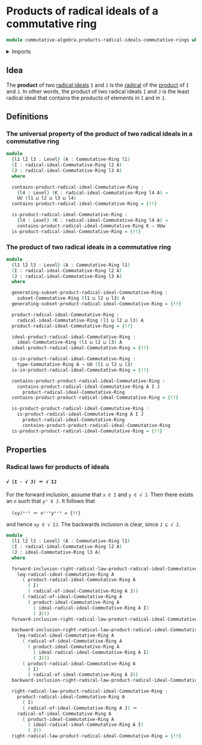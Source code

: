 # Products of radical ideals of a commutative ring

```agda
module commutative-algebra.products-radical-ideals-commutative-rings where
```

<details><summary>Imports</summary>

```agda
open import commutative-algebra.commutative-rings
open import commutative-algebra.ideals-commutative-rings
open import commutative-algebra.poset-of-radical-ideals-commutative-rings
open import commutative-algebra.powers-of-elements-commutative-rings
open import commutative-algebra.products-ideals-commutative-rings
open import commutative-algebra.radical-ideals-commutative-rings
open import commutative-algebra.radicals-of-ideals-commutative-rings
open import commutative-algebra.subsets-commutative-rings

open import elementary-number-theory.natural-numbers

open import foundation.dependent-pair-types
open import foundation.existential-quantification
open import foundation.identity-types
open import foundation.propositional-truncations
open import foundation.universe-levels
```

</details>

## Idea

The **product** of two
[radical ideals](commutative-algebra.radical-ideals-commutative-rings.md) `I`
and `J` is the
[radical](commutative-algebra.radicals-of-ideals-commutative-rings.md) of the
[product](commutative-algebra.products-ideals-commutative-rings.md) of `I` and
`J`. In other words, the product of two radical ideals `I` and `J` is the least
radical ideal that contains the products of elements in `I` and in `J`.

## Definitions

### The universal property of the product of two radical ideals in a commutative ring

```agda
module _
  {l1 l2 l3 : Level} (A : Commutative-Ring l1)
  (I : radical-ideal-Commutative-Ring l2 A)
  (J : radical-ideal-Commutative-Ring l3 A)
  where

  contains-product-radical-ideal-Commutative-Ring :
    {l4 : Level} (K : radical-ideal-Commutative-Ring l4 A) →
    UU (l1 ⊔ l2 ⊔ l3 ⊔ l4)
  contains-product-radical-ideal-Commutative-Ring = {!!}

  is-product-radical-ideal-Commutative-Ring :
    {l4 : Level} (K : radical-ideal-Commutative-Ring l4 A) →
    contains-product-radical-ideal-Commutative-Ring K → UUω
  is-product-radical-ideal-Commutative-Ring = {!!}
```

### The product of two radical ideals in a commutative ring

```agda
module _
  {l1 l2 l3 : Level} (A : Commutative-Ring l1)
  (I : radical-ideal-Commutative-Ring l2 A)
  (J : radical-ideal-Commutative-Ring l3 A)
  where

  generating-subset-product-radical-ideal-Commutative-Ring :
    subset-Commutative-Ring (l1 ⊔ l2 ⊔ l3) A
  generating-subset-product-radical-ideal-Commutative-Ring = {!!}

  product-radical-ideal-Commutative-Ring :
    radical-ideal-Commutative-Ring (l1 ⊔ l2 ⊔ l3) A
  product-radical-ideal-Commutative-Ring = {!!}

  ideal-product-radical-ideal-Commutative-Ring :
    ideal-Commutative-Ring (l1 ⊔ l2 ⊔ l3) A
  ideal-product-radical-ideal-Commutative-Ring = {!!}

  is-in-product-radical-ideal-Commutative-Ring :
    type-Commutative-Ring A → UU (l1 ⊔ l2 ⊔ l3)
  is-in-product-radical-ideal-Commutative-Ring = {!!}

  contains-product-product-radical-ideal-Commutative-Ring :
    contains-product-radical-ideal-Commutative-Ring A I J
      product-radical-ideal-Commutative-Ring
  contains-product-product-radical-ideal-Commutative-Ring = {!!}

  is-product-product-radical-ideal-Commutative-Ring :
    is-product-radical-ideal-Commutative-Ring A I J
      product-radical-ideal-Commutative-Ring
      contains-product-product-radical-ideal-Commutative-Ring
  is-product-product-radical-ideal-Commutative-Ring = {!!}
```

## Properties

### Radical laws for products of ideals

#### `√ (I · √ J) ＝ √ IJ`

For the forward inclusion, assume that `x ∈ I` and `y ∈ √ J`. Then there exists
an `n` such that `yⁿ ∈ J`. It follows that

```text
  (xy)ⁿ⁺¹ ＝ xⁿ⁺¹yⁿ⁺¹ = {!!}
```

and hence `xy ∈ √ IJ`. The backwards inclusion is clear, since `J ⊆ √ J`.

```agda
module _
  {l1 l2 l3 : Level} (A : Commutative-Ring l1)
  (I : radical-ideal-Commutative-Ring l2 A)
  (J : ideal-Commutative-Ring l3 A)
  where

  forward-inclusion-right-radical-law-product-radical-ideal-Commutative-Ring :
    leq-radical-ideal-Commutative-Ring A
      ( product-radical-ideal-Commutative-Ring A
        ( I)
        ( radical-of-ideal-Commutative-Ring A J))
      ( radical-of-ideal-Commutative-Ring A
        ( product-ideal-Commutative-Ring A
          ( ideal-radical-ideal-Commutative-Ring A I)
          ( J)))
  forward-inclusion-right-radical-law-product-radical-ideal-Commutative-Ring = {!!}

  backward-inclusion-right-radical-law-product-radical-ideal-Commutative-Ring :
    leq-radical-ideal-Commutative-Ring A
      ( radical-of-ideal-Commutative-Ring A
        ( product-ideal-Commutative-Ring A
          ( ideal-radical-ideal-Commutative-Ring A I)
          ( J)))
      ( product-radical-ideal-Commutative-Ring A
        ( I)
        ( radical-of-ideal-Commutative-Ring A J))
  backward-inclusion-right-radical-law-product-radical-ideal-Commutative-Ring = {!!}

  right-radical-law-product-radical-ideal-Commutative-Ring :
    product-radical-ideal-Commutative-Ring A
      ( I)
      ( radical-of-ideal-Commutative-Ring A J) ＝
    radical-of-ideal-Commutative-Ring A
      ( product-ideal-Commutative-Ring A
        ( ideal-radical-ideal-Commutative-Ring A I)
        ( J))
  right-radical-law-product-radical-ideal-Commutative-Ring = {!!}
```

